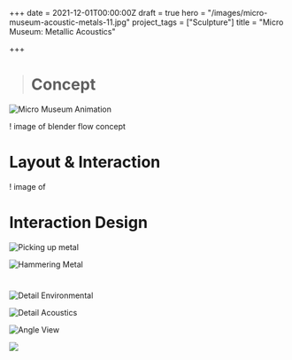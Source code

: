 +++
date = 2021-12-01T00:00:00Z
draft = true
hero = "/images/micro-museum-acoustic-metals-11.jpg"
project_tags = ["Sculpture"]
title = "Micro Museum: Metallic Acoustics"

+++
> # Concept

![Micro Museum Animation](/images/micro-museum-acoustic-metals-anim.gif)

! image of blender flow concept

# Layout & Interaction

! image of

# Interaction Design

![Picking up metal](/images/micro-museum-acoustic-metals-02.jpg)

![Hammering Metal](/images/micro-museum-acoustic-metals-03.jpg)

# 

![Detail Environmental](/images/micro-museum-acoustic-metals-04.jpg)

![Detail Acoustics](/images/micro-museum-acoustic-metals-08.jpg)

![Angle View](/images/micro-museum-acoustic-metals-11.jpg)

![](/images/micro-museum-acoustic-metals-layout.png)